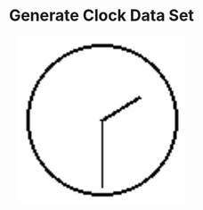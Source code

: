 <center>
  <H1>Generate Clock Data Set</H1>
  <img src="sample.png" width="300" title="Sample">
</center>
